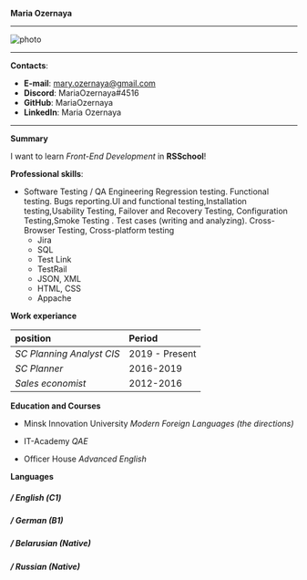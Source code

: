 **Maria Ozernaya**
___

 ![photo](https://avatars.githubusercontent.com/u/97162178?s=400&u=07db7425a32dd805a646ba1288d8ac9cf5478cf2&v=4)
_____


__Contacts__:

- **E-mail**: mary.ozernaya@gmail.com
- **Discord**: MariaOzernaya#4516
- **GitHub**: MariaOzernaya
- **LinkedIn**: Maria Ozernaya

---

__Summary__

I want to learn *Front-End Development* in __RSSchool__!

__Professional skills__:

- Software Testing / QA Engineering Regression testing. Functional testing. Bugs reporting.UI and functional testing,Installation testing,Usability Testing, Failover and Recovery Testing, Configuration Testing,Smoke Testing . Test cases (writing and analyzing). Cross-Browser Testing, Cross-platform testing
   - Jira
   - SQL
   - Test Link
   - TestRail
   - JSON, XML
   - HTML, CSS
   - Appache

__Work experiance__

position|  Period
:---|:---
*SC Planning Analyst CIS*| 2019 - Present
*SC Planner*| 2016-2019
*Sales economist*| 2012-2016

__Education and Courses__

- Minsk Innovation University *Modern Foreign Languages (the directions)*

- IT-Academy *QAE*

- Officer House *Advanced English*

__Languages__

##### / English (С1)
##### / German (B1)
##### / Belarusian (Native)
##### / Russian (Native)